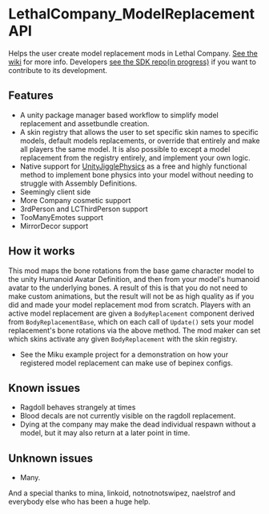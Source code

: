 # LethalCompany_ModelReplacementAPI

Helps the user create model replacement mods in Lethal Company. [See the wiki](https://github.com/BunyaPineTree/LethalCompany_ModelReplacementAPI/wiki) for more info. Developers [see the SDK repo(in progress)](https://github.com/BunyaPineTree/LethalCompany_ModelReplacementSDK) if you want to contribute to its development.    

Features
-
- A unity package manager based workflow to simplify model replacement and assetbundle creation.
- A skin registry that allows the user to set specific skin names to specific models, default models replacements, or override that entirely and make all players the same model. It is also possible to except a model replacement from the registry entirely, and implement your own logic.
- Native support for [UnityJigglePhysics](https://github.com/naelstrof/UnityJigglePhysics) as a free and highly functional method to implement bone physics into your model without needing to struggle with Assembly Definitions. 
- Seemingly client side
- More Company cosmetic support
- 3rdPerson and LCThirdPerson support
- TooManyEmotes support
- MirrorDecor support

How it works
-
This mod maps the bone rotations from the base game character model to the unity Humanoid Avatar Definition, and then from your model's humanoid avatar to the underlying bones. A result of this is that you do not need to make custom animations, but the result will not be as high quality as if you did and made your model replacement mod from scratch. 
Players with an active model replacement are given a `BodyReplacement` component derived from `BodyReplacementBase`, which on each call of `Update()` sets your model replacement's bone rotations via the above method. The mod maker can set which skins activate any given `BodyReplacement` with the skin registry.
* See the Miku example project for a demonstration on how your registered model replacement can make use of bepinex configs. 

Known issues
-
* Ragdoll behaves strangely at times
* Blood decals are not currently visible on the ragdoll replacement.
* Dying at the company may make the dead individual respawn without a model, but it may also return at a later point in time. 

Unknown issues
-
* Many.

And a special thanks to mina, linkoid, notnotnotswipez, naelstrof and everybody else who has been a huge help. 

